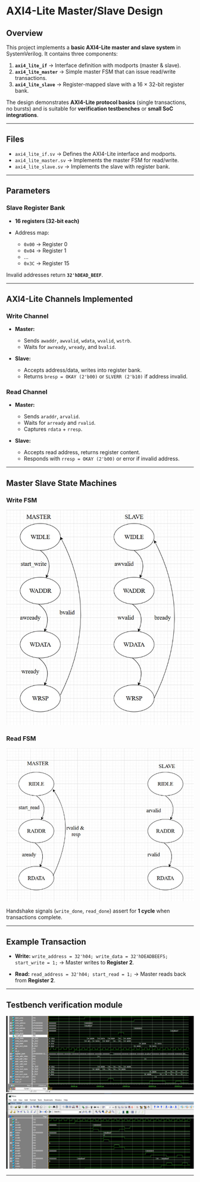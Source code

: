 # AXI4-Lite Master/Slave Design

##  Overview

This project implements a **basic AXI4-Lite master and slave system** in SystemVerilog.
It contains three components:

1. **`axi4_lite_if`** → Interface definition with modports (master & slave).
2. **`axi4_lite_master`** → Simple master FSM that can issue read/write transactions.
3. **`axi4_lite_slave`** → Register-mapped slave with a 16 × 32-bit register bank.

The design demonstrates **AXI4-Lite protocol basics** (single transactions, no bursts) and is suitable for **verification testbenches** or **small SoC integrations**.

---

##  Files

* `axi4_lite_if.sv` → Defines the AXI4-Lite interface and modports.
* `axi4_lite_master.sv` → Implements the master FSM for read/write.
* `axi4_lite_slave.sv` → Implements the slave with register bank.

---

##  Parameters

### Slave Register Bank

* **16 registers (32-bit each)**
* Address map:

  * `0x00` → Register 0
  * `0x04` → Register 1
  * …
  * `0x3C` → Register 15

Invalid addresses return **`32'hDEAD_BEEF`**.

---

##  AXI4-Lite Channels Implemented

### Write Channel

* **Master:**

  * Sends `awaddr`, `awvalid`, `wdata`, `wvalid`, `wstrb`.
  * Waits for `awready`, `wready`, and `bvalid`.

* **Slave:**

  * Accepts address/data, writes into register bank.
  * Returns `bresp = OKAY (2'b00)` or `SLVERR (2'b10)` if address invalid.

### Read Channel

* **Master:**

  * Sends `araddr`, `arvalid`.
  * Waits for `arready` and `rvalid`.
  * Captures `rdata` + `rresp`.

* **Slave:**

  * Accepts read address, returns register content.
  * Responds with `rresp = OKAY (2'b00)` or error if invalid address.

---

##  Master Slave State Machines

### Write FSM
![](images/write_fsm.png)


### Read FSM
![Synchronous_fifo](images/read_fsm.png)


 Handshake signals (`write_done`, `read_done`) assert for **1 cycle** when transactions complete.

---

##  Example Transaction

* **Write:**
  `write_address = 32'h04; write_data = 32'hDEADBEEFS; start_write = 1;`
  → Master writes to **Register 2**.

* **Read:**
  `read_address = 32'h04; start_read = 1;`
  → Master reads back from **Register 2**.

---
## Testbench verification module

![Synchronous_fifo](images/master_slave.png)
![Synchronous_fifo](images/interface_signal.png)

---